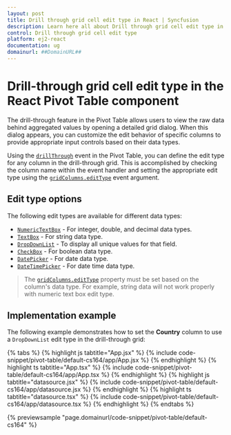 ```yaml
---
layout: post
title: Drill through grid cell edit type in React | Syncfusion
description: Learn here all about Drill through grid cell edit type in Syncfusion React Pivotview component of Syncfusion Essential JS 2 and more.
control: Drill through grid cell edit type 
platform: ej2-react
documentation: ug
domainurl: ##DomainURL##
---
```


# Drill-through grid cell edit type in the React Pivot Table component

The drill-through feature in the Pivot Table allows users to view the raw data behind aggregated values by opening a detailed grid dialog. When this dialog appears, you can customize the edit behavior of specific columns to provide appropriate input controls based on their data types.

Using the [`drillThrough`](https://ej2.syncfusion.com/react/documentation/api/pivotview/#drillthrough) event in the Pivot Table, you can define the edit type for any column in the drill-through grid. This is accomplished by checking the column name within the event handler and setting the appropriate edit type using the [`gridColumns.editType`](https://ej2.syncfusion.com/react/documentation/api/grid/column/#edittype) event argument.

## Edit type options

The following edit types are available for different data types:

* [`NumericTextBox`](https://ej2.syncfusion.com/react/documentation/numerictextbox/getting-started) - For integer, double, and decimal data types.
* [`TextBox`](https://ej2.syncfusion.com/react/documentation/textbox/getting-started) - For string data type.
* [`DropDownList`](https://ej2.syncfusion.com/react/documentation/drop-down-list/getting-started) - To display all unique values for that field.
* [`CheckBox`](https://ej2.syncfusion.com/react/documentation/check-box/getting-started) - For boolean data type.
* [`DatePicker`](https://ej2.syncfusion.com/react/documentation/datepicker/getting-started) - For date data type.
* [`DateTimePicker`](https://ej2.syncfusion.com/react/documentation/datetimepicker/getting-started) - For date time data type.

> The [`gridColumns.editType`](https://ej2.syncfusion.com/react/documentation/api/grid/column/#edittype) property must be set based on the column's data type. For example, string data will not work properly with numeric text box edit type.

## Implementation example

The following example demonstrates how to set the **Country** column to use a `DropDownList` edit type in the drill-through grid:

{% tabs %}
{% highlight js tabtitle="App.jsx" %}
{% include code-snippet/pivot-table/default-cs164/app/App.jsx %}
{% endhighlight %}
{% highlight ts tabtitle="App.tsx" %}
{% include code-snippet/pivot-table/default-cs164/app/App.tsx %}
{% endhighlight %}
{% highlight js tabtitle="datasource.jsx" %}
{% include code-snippet/pivot-table/default-cs164/app/datasource.jsx %}
{% endhighlight %}
{% highlight ts tabtitle="datasource.tsx" %}
{% include code-snippet/pivot-table/default-cs164/app/datasource.tsx %}
{% endhighlight %}
{% endtabs %}

{% previewsample "page.domainurl/code-snippet/pivot-table/default-cs164" %}